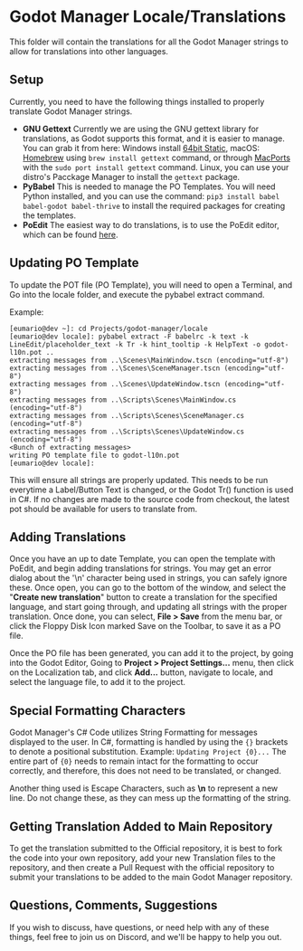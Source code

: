 # Godot Manager Locale/Translations

This folder will contain the translations for all the Godot Manager strings to allow for translations into other languages.

## Setup

Currently, you need to have the following things installed to properly translate Godot Manager strings.

- **GNU Gettext**  Currently we are using the GNU gettext library for translations, as Godot supports this format, and it is easier to manage.  You can grab it from here: Windows install [64bit Static](https://mlocati.github.io/articles/gettext-iconv-windows.html), macOS: [Homebrew](https://brew.sh) using `brew install gettext` command, or through [MacPorts](https://www.macports.org) with the `sudo port install gettext` command.  Linux, you can use your distro's Pacckage Manager to install the `gettext` package.
- **PyBabel** This is needed to manage the PO Templates.  You will need Python installed, and you can use the command: `pip3 install babel babel-godot babel-thrive` to install the required packages for creating the templates.
- **PoEdit** The easiest way to do translations, is to use the PoEdit editor, which can be found [here](https://poedit.net).

## Updating PO Template

To update the POT file (PO Template), you will need to open a Terminal, and Go into the locale folder, and execute the pybabel extract command.

Example:
```
[eumario@dev ~]: cd Projects/godot-manager/locale
[eumario@dev locale]: pybabel extract -F babelrc -k text -k LineEdit/placeholder_text -k Tr -k hint_tooltip -k HelpText -o godot-l10n.pot ..
extracting messages from ..\Scenes\MainWindow.tscn (encoding="utf-8")
extracting messages from ..\Scenes\SceneManager.tscn (encoding="utf-8")
extracting messages from ..\Scenes\UpdateWindow.tscn (encoding="utf-8")
extracting messages from ..\Scripts\Scenes\MainWindow.cs (encoding="utf-8")
extracting messages from ..\Scripts\Scenes\SceneManager.cs (encoding="utf-8")
extracting messages from ..\Scripts\Scenes\UpdateWindow.cs (encoding="utf-8")
<Bunch of extracting messages>
writing PO template file to godot-l10n.pot
[eumario@dev locale]: 
```

This will ensure all strings are properly updated.  This needs to be run everytime a Label/Button Text is changed, or the Godot Tr() function is used in C#.  If no changes are made to the source code from checkout, the latest pot should be available for users to translate from.

## Adding Translations

Once you have an up to date Template, you can open the template with PoEdit, and begin adding translations for strings.  You may get an error dialog about the '\n' character being used in strings, you can safely ignore these.  Once open, you can go to the bottom of the window, and select the "**Create new translation**" button to create a translation for the specified language, and start going through, and updating all strings with the proper translation.  Once done, you can select, **File > Save** from the menu bar, or click the Floppy Disk Icon marked Save on the Toolbar, to save it as a PO file.

Once the PO file has been generated, you can add it to the project, by going into the Godot Editor, Going to **Project > Project Settings...** menu, then click on the Localization tab, and click **Add...** button, navigate to locale, and select the language file, to add it to the project.

## Special Formatting Characters

Godot Manager's C# Code utilizes String Formatting for messages displayed to the user.  In C#, formatting is handled by using the `{}` brackets to denote a positional substitution.  Example: `Updating Project {0}...`  The entire part of `{0}` needs to remain intact for the formatting to occur correctly, and therefore, this does not need to be translated, or changed.

Another thing used is Escape Characters, such as **\n** to represent a new line.  Do not change these, as they can mess up the formatting of the string.

## Getting Translation Added to Main Repository

To get the translation submitted to the Official repository, it is best to fork the code into your own repository, add your new Translation files to the repository, and then create a Pull Request with the official repository to submit your translations to be added to the main Godot Manager repository.

## Questions, Comments, Suggestions

If you wish to discuss, have questions, or need help with any of these things, feel free to join us on Discord, and we'll be happy to help you out.
